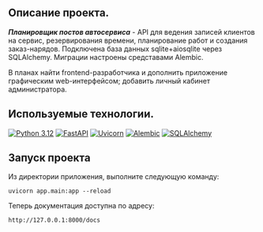 ## Описание проекта.

_**Планировщик постов автосервиса**_ - API для ведения записей клиентов на сервис, резервирования времени, планирование работ и создания заказ-нарядов.
Подключена база данных sqlite+aiosqlite через SQLAlchemy. Миграции настроены средставами Alembic.

В планах найти frontend-разработчика и дополнить приложение графическим web-интерфейсом; добавить личный кабинет администратора.

## Используемые технологии.

[![Python 3.12](https://img.shields.io/badge/Python-3.12-brightgreen.svg?style=flat&logo=python&logoColor=white)](https://www.python.org/)
[![FastAPI](https://img.shields.io/badge/FastAPI-0.111.1-brightgreen.svg?style=flat&logo=fastapi&logoColor=white)](https://fastapi.tiangolo.com/)
[![Uvicorn](https://img.shields.io/badge/Uvicorn-0.30.1-brightgreen.svg?style=flat&logo=uvicorn&logoColor=white)](https://www.uvicorn.org/)
[![Alembic](https://img.shields.io/badge/Alembic-1.13.1-brightgreen.svg?style=flat&logo=alembic&logoColor=white)](https://alembic.sqlalchemy.org/en/latest/)
[![SQLAlchemy](https://img.shields.io/badge/SQLAlchemy-2.0.29-brightgreen.svg?style=flat&logo=sqlalchemy&logoColor=white)](https://alembic.sqlalchemy.org/en/latest/)

## Запуск проекта
Из директории приложения, выполните следующую команду:
```
uvicorn app.main:app --reload
```
Теперь документация доступна по адресу:
```
http://127.0.0.1:8000/docs
```
